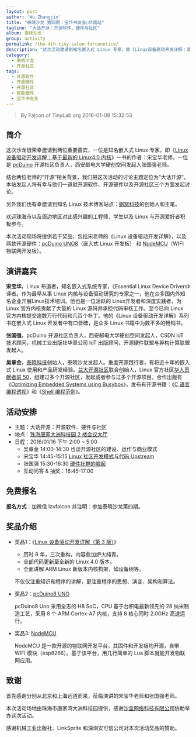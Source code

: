 ```yaml
---
layout: post
author: 'Wu Zhangjin'
title: "泰晓沙龙 第四期：宝华书友会○华南站"
tagline: "大话开源：开源软件、硬件与社区"
album: 泰晓沙龙
group: activity
permalink: /the-4th-tiny-salon-forcenotice/
description: "这次活动邀请到知名嵌入式 Linux 专家，即《Linux设备驱动开发详解：基于最新的Linux4.0内核》的作者：宋宝华老师，pcDuino 开源社区负责人张国强老师，以及泰晓科技发起人吴章金等三位嘉宾一起探讨开源软件、开源硬件以及开源社区的运作模式。"
category:
  - 泰晓沙龙
  - 开源社区
tags:
  - 开源软件
  - 开源硬件
  - 开源社区
  - 智能硬件
  - 宝华书友会
---
```


> By Falcon of TinyLab.org
> 2016-01-08 15:32:53

## 简介

这次沙龙很荣幸邀请到两位重要嘉宾，一位是知名嵌入式 Linux 专家，即《[Linux 设备驱动开发详解：基于最新的 Linux4.0 内核][1]》一书的作者：宋宝华老师。一位是 [pcDuino][2] 开源社区负责人，西安邮电大学硬创空间发起人张国强老师。

结合两位老师的“开源”相关背景，我们把这次活动的讨论主题定位为“大话开源”，本站发起人将有幸与他们一道就开源软件、开源硬件以及开源社区三个方面发起讨论。

另外我们也有幸邀请到知名 Linux 技术博客站点：[蜗窝科技][13]的创始人和主笔。

欢迎珠海市以及周边地区对此感兴趣的工程师、学生以及 Linux 与开源爱好者积极参与。

本次活动现场将提供若干奖品，包括宋老师的《Linux 设备驱动开发详解》，以及两款开源硬件：[pcDuino UNO8][2]（嵌入式 Linux 开发板） 和 [NodeMCU][5]（WIFI 物联网开发板）。

## 演讲嘉宾

__宋宝华__，Linux 布道者，知名嵌入式系统专家，《Essential Linux Device Drivers》译者。作为最早从事 Linux 内核与设备驱动研究的专家之一，他在众多国内外知名企业开展Linux技术培训。他也是一位活跃的 Linux开发者和深度实践者，为 Linux 官方内核贡献了大量的 Linux 源码并承担代码审核工作。至今已向 Linux 官方内核提交逾数万行代码和几百个补丁。他的《Linux 设备驱动开发详解》系列书在嵌入式 Linux 开发者中有口皆碑，是众多 Linux 书籍中为数不多的畅销书。

__张国强__，pcDuino 开源社区负责人，西安邮电大学硬创空间发起人，CSDN IoT 技术顾问，机械工业出版社华章公司 IoT 出版顾问，开源硬件联盟与异构计算联盟发起人。

__吴章金__，[泰晓科技][4]创始人，泰晓沙龙发起人。重度开源践行者，有将近十年的嵌入式 Linux 使用和产品研发经验。[兰大开源社区][6]联合创始人，Linux 官方社区[华人贡献者前 50][7]，组建过多个开源社区，发起或者参与过多个开源项目。合作出版有《[Optimizing Embedded Systems using Busybox][8]》，发布有开源书籍：《[C 语言编程透视][9]》和《[Shell 编程范例][10]》。

## 活动安排

* 主题：大话开源：开源软件、硬件与社区
* 地点：[珠海唐家大洲科技园 2 楼会议大厅][12]
* 日程：2016/01/16 下午 2:00 ~ 5:00
  * 吴章金 14:00-14:30 也谈开源社区的建设、运作与商业模式
  * 宋宝华 14:45-15:15 [Linux 社区开发模式与代码 Upstream](/wp-content/uploads/2016/01/linux-community-and-upstream-linux-codes.pdf)
  * 张国强 15:30-16:30 [硬件社群的崛起](/wp-content/uploads/2016/01/the_growup_of_new_hardware_communities.pdf)
  * 互动问答 & 抽奖：16:45-17:00

## 免费报名

__报名方式__：加微信 lzufalcon 并注明：参加泰晓沙龙第四期。

## 奖品介绍

* 奖品1：《[Linux 设备驱动开发详解（第 3 版）][1]》
  * 历时 8 年，三次重构，内容愈加炉火纯青。
  * 全部代码更新至全新的 Linux 4.0 版本。
  * 全面讲解 ARM Linux 新版本内核构架，如设备树等。

  不仅仅注重知识和程序的讲解，更注重程序的思想、演变、架构和算法。

* 奖品2：[pcDuino8 UNO][2]

  pcDuino8 Uno 采用全志的 H8 SoC，CPU 基于台积电最新领先的 28 纳米制造工艺，采用 8 个 ARM Cortex-A7 内核，支持 8 核心同时 2.0GHz 高速运行。

* 奖品3: [NodeMCU][5]

  NodeMCU 是一款开源的物联网开发平台，其固件和开发板均开源，自带 WIFI 模块（esp8266）。基于该平台，用几行简单的 Lua 脚本就能开发物联网应用。

## 致谢

首先感谢分别从北京和上海远道而来，莅临演讲的宋宝华老师和张国强老师。

本次活动场地由珠海市唐家湾大洲科技园提供，感谢[沙盒网络科技有限公司][3]协助举办这次活动。

感谢机械工业出版社、LinkSprite 和深圳安可信公司对本次活动奖品的赞助。

[1]: /book-welfare-for-tinylab-contributors/
[2]: /introduction-of-pcduino8-Uno/
[3]: http://www.mcpeonline.com/
[4]: http://tinylab.org
[5]: /nodemcu-kickstart/
[6]: http://oss.lzu.edu.cn
[7]: http://www.remword.com/kps_result/all_whole_country.html
[8]: /optimizing-embedded-systems-using-busybox/
[9]: http://tinylab.gitbooks.io/cbook
[10]: http://tinylab.gitbooks.io/shellbook
[12]: http://j.map.baidu.com/y8Da8
[13]: http://wowotech.net/
